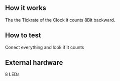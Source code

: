 <!---

This file is used to generate your project datasheet. Please fill in the information below and delete any unused
sections.

You can also include images in this folder and reference them in the markdown. Each image must be less than
512 kb in size, and the combined size of all images must be less than 1 MB.
-->

## How it works

The the Tickrate of the Clock it counts 8Bit backward.

## How to test

Conect everything and look if it counts

## External hardware

8 LEDs
